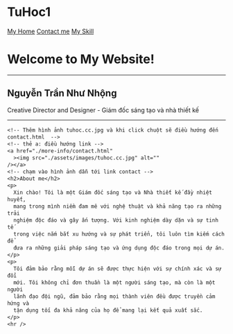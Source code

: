 # TuHoc1
<!DOCTYPE html>
<html lang="vi">
  <head>
    <meta charset="UTF-8" />
    <meta http-equiv="X-UA-Compatible" content="IE=edge" />
    <meta name="viewport" content="width=device-width, initial-scale=1.0" />
    <title>Bài học multi page Website</title>
  </head>

  <body>
    <!-- Thêm các link điều hướng -->
    <!-- 1. Điều hướng về trang chủ -->
    <a href="./index.html" target="_self">My Home</a>
    <!-- 2. Điều hướng đến contact.html -->
    <a href="./more-info/contact.html" target="_self">Contact me</a>
    <!-- 3. Điều hướng đến my-skill.html -->
    <a href="./more-info/my-skill.html" target="_self">My Skill</a>
    <!-- thẻ hr để gạch ngang, br xuống dòng -->
    <h1>Welcome to My Website!</h1>
    <hr />
    <h2>Nguyễn Trần Như Nhộng</h2>
    <p>Creative Director and Designer - Giám đốc sáng tạo và nhà thiết kế</p>
    <hr />

    <!-- Thêm hình ảnh tuhoc.cc.jpg và khi click chuột sẽ điều hướng đến contact.html  -->
    <!-- thẻ a: điều hướng link -->
    <a href="./more-info/contact.html"
      ><img src="./assets/images/tuhoc.cc.jpg" alt=""
    /></a>
    <!-- chạm vào hình ảnh dẫn tới link contact -->
    <h2>About me</h2>
    <p>
      Xin chào! Tôi là một Giám đốc sáng tạo và Nhà thiết kế đầy nhiệt huyết,
      mang trong mình niềm đam mê với nghệ thuật và khả năng tạo ra những trải
      nghiệm độc đáo và gây ấn tượng. Với kinh nghiệm dày dặn và sự tinh tế
      trong việc nắm bắt xu hướng và sự phát triển, tôi luôn tìm kiếm cách để
      đưa ra những giải pháp sáng tạo và ứng dụng độc đáo trong mọi dự án.
    </p>
    <p>
      Tôi đảm bảo rằng mỗi dự án sẽ được thực hiện với sự chính xác và sự đổi
      mới. Tôi không chỉ đơn thuần là một người sáng tạo, mà còn là một người
      lãnh đạo đội ngũ, đảm bảo rằng mọi thành viên đều được truyền cảm hứng và
      tận dụng tối đa khả năng của họ để mang lại kết quả xuất sắc.
    </p>
    <hr />
  </body>
</html>
